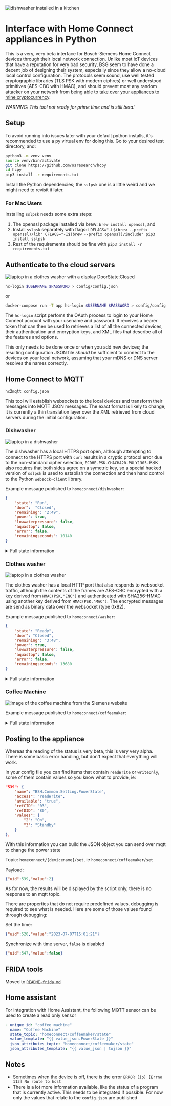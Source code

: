 ![dishwasher installed in a kitchen](images/kitchen.jpg)

# Interface with Home Connect appliances in Python

This is a very, very beta interface for Bosch-Siemens Home Connect
devices through their local network connection.  Unlike most
IoT devices that have a reputation for very bad security, BSG seem to have
done a decent job of designing their system, especially since
they allow a no-cloud local control configuration.  The protocols
seem sound, use well tested cryptographic libraries (TLS PSK with
modern ciphres) or well understood primitives (AES-CBC with HMAC),
and should prevent most any random attacker on your network from being able to
[take over your appliances to mine cryptocurrency](http://www.antipope.org/charlie/blog-static/2013/12/trust-me.html).

*WARNING: This tool not ready for prime time and is still beta!*

## Setup

To avoid running into issues later with your default python installs, it's recommended to use a py virtual env for doing this. Go to your desired test directory, and:
```bash
python3 -m venv venv
source venv/bin/activate
git clone https://github.com/osresearch/hcpy
cd hcpy
pip3 install -r requirements.txt
```

Install the Python dependencies; the `sslpsk` one is a little weird
and we might need to revisit it later.


### For Mac Users
Installing `sslpsk` needs some extra steps:

1. The openssl package installed via brew: `brew install openssl`, and
1. Install `sslpsk` separately with flags: `LDFLAGS="-L$(brew --prefix openssl)/lib" CFLAGS="-I$(brew --prefix openssl)/include" pip3 install sslpsk`
1. Rest of the requirements should be fine with `pip3 install -r requirements.txt`

## Authenticate to the cloud servers

![laptop in a clothes washer with a display DoorState:Closed](images/doorclose.jpg)

```bash
hc-login $USERNAME $PASSWORD > config/config.json
```

or

```bash
docker-compose run -T app hc-login $USERNAME $PASSWORD > config/config.json
```

The `hc-login` script perfoms the OAuth process to login to your
Home Connect account with your usename and password.  It
receives a bearer token that can then be used to retrieves
a list of all the connected devices, their authentication
and encryption keys, and XML files that describe all of the
features and options.

This only needs to be done once or when you add new devices;
the resulting configuration JSON file *should* be sufficient to
connect to the devices on your local network, assuming that
your mDNS or DNS server resolves the names correctly.

## Home Connect to MQTT

```bash
hc2mqtt config.json
```

This tool will establish websockets to the local devices and
transform their messages into MQTT JSON messages.  The exact
format is likely to change; it is currently a thin translation
layer over the XML retrieved from cloud servers during the
initial configuration.

### Dishwasher

![laptop in a dishwasher](images/dishwasher.jpg)

The dishwasher has a local HTTPS port open, although attempting to connect to
the HTTPS port with `curl` results in a cryptic protocol error
due to the non-standard cipher selection, `ECDHE-PSK-CHACHA20-POLY1305`.
PSK also requires that both sides agree on a symetric key,
so a special hacked version of `sslpsk` is used to establish the
connection and then hand control to the Python `websock-client`
library.

Example message published to `homeconnect/dishwasher`:

```json
{
    "state": "Run",
    "door":  "Closed",
    "remaining": "2:49",
    "power": true,
    "lowwaterpressure": false,
    "aquastop": false,
    "error": false,
    "remainingseconds": 10140
}
```

<details>
<summary>Full state information</summary>

```json
{
    'AllowBackendConnection': False,
    'BackendConnected': False,
    'RemoteControlLevel': 'ManualRemoteStart',
    'SoftwareUpdateAvailable': 'Off',
    'ConfirmPermanentRemoteStart': 'Off',
    'ActiveProgram': 0,
    'SelectedProgram': 8192,
    'RemoteControlStartAllowed': False,
    '520': '2022-02-21T16:48:54',
    'RemoteControlActive': True,
    'AquaStopOccured': 'Off',
    'DoorState': 'Open',
    'PowerState': 'Off',
    'ProgramFinished': 'Off',
    'ProgramProgress': 100,
    'LowWaterPressure': 'Off',
    'RemainingProgramTime': 0,
    'ProgramAborted': 'Off',
    '547': False,
    'RemainingProgramTimeIsEstimated': True,
    'OperationState': 'Inactive',
    'StartInRelative': 0,
    'EnergyForecast': 82,
    'WaterForecast': 70,
    'ConnectLocalWiFi': 'Off',
    'SoftwareUpdateTransactionID': 0,
    'SoftwareDownloadAvailable': 'Off',
    'SoftwareUpdateSuccessful': 'Off',
    'ProgramPhase': 'Drying',
    'SilenceOnDemandRemainingTime': 0,
    'EcoDryActive': False,
    'RinseAid': 'R04',
    'SensitivityTurbidity': 'Standard',
    'ExtraDry': False,
    'HotWater': 'ColdWater',
    'TimeLight': 'On',
    'EcoAsDefault': 'LastProgram',
    'SoundLevelSignal': 'Off',
    'SoundLevelKey': 'Medium',
    'WaterHardness': 'H04',
    'DryingAssistantAllPrograms': 'AllPrograms',
    'SilenceOnDemandDefaultTime': 1800,
    'SpeedOnDemand': False,
    'InternalError': 'Off',
    'CheckFilterSystem': 'Off',
    'DrainingNotPossible': 'Off',
    'DrainPumpBlocked': 'Off',
    'WaterheaterCalcified': 'Off',
    'LowVoltage': 'Off',
    'SaltLack': 'Off',
    'RinseAidLack': 'Off',
    'SaltNearlyEmpty': 'Off',
    'RinseAidNearlyEmpty': 'Off',
    'MachineCareReminder': 'Off',
    '5121': False,
    'HalfLoad': False,
    'IntensivZone': False,
    'VarioSpeedPlus': False,
    '5131': False,
    '5134': True,
    'SilenceOnDemand': False
}
```
</details>

### Clothes washer

![laptop in a clothes washer](images/clotheswasher.jpg)

The clothes washer has a local HTTP port that also responds to websocket
traffic, although the contents of the frames are AES-CBC encrypted with a key
derived from `HMAC(PSK,"ENC")` and authenticated with SHA256-HMAC using another
key derived from `HMAC(PSK,"MAC")`.  The encrypted messages are send as
binary data over the websocket (type 0x82).

Example message published to `homeconnect/washer`:

```json
{
    "state": "Ready",
    "door": "Closed",
    "remaining": "3:48",
    "power": true,
    "lowwaterpressure": false,
    "aquastop": false,
    "error": false,
    "remainingseconds": 13680
}
```

<details>
<summary>Full state information</summary>

```json
{
    'BackendConnected': False,
    'CustomerEnergyManagerPaired': False,
    'CustomerServiceConnectionAllowed': False,
    'DoorState': 'Open',
    'FlexStart': 'Disabled',
    'LocalControlActive': False,
    'OperationState': 'Ready',
    'RemoteControlActive': True,
    'RemoteControlStartAllowed': False,
    'WiFiSignalStrength': -50,
    'LoadInformation': 0,
    'AquaStopOccured': 'Off',
    'CustomerServiceRequest': 'Off',
    'LowWaterPressure': 'Off',
    'ProgramFinished': 'Off',
    'SoftwareUpdateAvailable': 'Off',
    'WaterLevelTooHigh': 'Off',
    'DoorNotLockable': 'Off',
    'DoorNotUnlockable': 'Off',
    'DoorOpen': 'Off',
    'FatalErrorOccured': 'Off',
    'FoamDetection': 'Off',
    'DrumCleanReminder': 'Off',
    'PumpError': 'Off',
    'ReleaseRinseHoldPending': 'Off',
    'EnergyForecast': 20,
    'EstimatedTotalProgramTime': 13680,
    'FinishInRelative': 13680,
    'FlexFinishInRelative': 0,
    'ProgramProgress': 0,
    'RemainingProgramTime': 13680,
    'RemainingProgramTimeIsEstimated': True,
    'WaterForecast': 40,
    'LoadRecommendation': 10000,
    'ProcessPhase': 4,
    'ReferToProgram': 0,
    'LessIroning': False,
    'Prewash': False,
    'RinseHold': False,
    'RinsePlus': 0,
    'SilentWash': False,
    'Soak': False,
    'SpeedPerfect': False,
    'SpinSpeed': 160,
    'Stains': 0,
    'Temperature': 254,
    'WaterPlus': False,
    'AllowBackendConnection': False,
    'AllowEnergyManagement': False,
    'AllowFlexStart': False,
    'ChildLock': False,
    'Language': 'En',
    'PowerState': 'On',
    'EndSignalVolume': 'Medium',
    'KeySignalVolume': 'Loud',
    'EnableDrumCleanReminder': True,
    'ActiveProgram': 0,
    'SelectedProgram': 28718
}
```
</details>

### Coffee Machine

![Image of the coffee machine from the Siemens website](images/coffee.jpg)

Example message published to `homeconnect/coffeemaker`:

<details>
<summary>Full state information</summary>

```json
{
    'LastSelectedBeverage': 8217,
    'LocalControlActive': False,
    'PowerSupplyError': 'Off',
    'DripTrayNotInserted': 'Off',
    'DripTrayFull': 'Off',
    'WaterFilterShouldBeChanged': 'Off',
    'WaterTankEmpty': 'Off',
    'WaterTankNearlyEmpty': 'Off',
    'BrewingUnitIsMissing': 'Off',
    'SelectedProgram': 0,
    'MacchiatoPause': '5Sec',
    'ActiveProgram': 0,
    'BeverageCountdownWaterfilter': 48,
    'BeverageCountdownCalcNClean': 153,
    'RemoteControlStartAllowed': True,
    'EmptyDripTray': 'Off',
    'BeverageCountdownDescaling': 153,
    'EmptyDripTrayRemoveContainer': 'Off',
    'BeverageCounterRistrettoEspresso': 177,
    'AllowBackendConnection': True,
    'BeverageCounterHotWater': 37351,
    'RemindForMilkAfter': 'Off',
    'BeverageCounterFrothyMilk': 22,
    'BeverageCounterCoffeeAndMilk': 1077,
    'CustomerServiceRequest': 'Off',
    '4645': 0,
    'CoffeeMilkOrder': 'FirstCoffee',
    'BackendConnected': True,
    'BeverageCounterCoffee': 21,
    'Enjoy': 'Off',
    'UserMode': 'Barista',
    'PlaceEmptyGlassUnderOutlet': 'Off',
    'WaterTankNotInserted': 'Off',
    'PlaylistRunning': False,
    'BeverageCounterPowderCoffee': 9,
    'DemoModeActive': False,
    'CleanBrewingUnit': 'Off',
    'WaterHardness': 'Medium',
    'CloseDoor': 'Off',
    'EmptyMilkTank': 'Off',
    'SpecialRinsing': 'Off',
    'AllowConsumerInsights': False,
    'SwitchOffAfter': '01Hours15Minutes',
    '4681': 0,
    'LastSelectedCoffeeWorldBeverage': 20514,
    'BrightnessDisplay': 7,
    'CleanMilkTank': 'Off',
    'NotEnoughWaterForThisKindOfBeverage': 'Off',
    'ChildLock': False,
    '4666': 0,
    'Language': 'De',
    'MilkContainerConnected': 'Off',
    'SoftwareUpdateAvailable': 'Off',
    'LeaveProfilesAutomatically': True,
    'RemoveWaterFilter': 'Off',
    'OperationState': 'Inactive',
    'BeverageCounterHotMilk': 9,
    '4362': 0,
    'MilkTubeRemoved': 'Off',
    'DeviceIsToCold4C': 'Off',
    'SystemHasRunDry': 'Off',
    'DeviceShouldBeDescaled': 'Off',
    'PowerState': 'Standby',
    'DeviceShouldBeCleaned': 'Off',
    'DeviceShouldBeCalcNCleaned': 'Off',
    'BeanContainerEmpty': 'Off',
    'MilkStillOK': 'Off',
    'CoffeeOutletMissing': 'Off',
    'MilkReminder': 'Off',
    'RefillEmptyWaterTank': 'Off',
    'RefillEmptyBeanContainer': 'Off',
    'UnderOverVoltage': 'Off',
    'NotEnoughPomaceCapacityForThisKindOfBeverage': 'Off',
    'AdjustGrindSetting': 'Off',
    'InsertWaterFilter': 'Off',
    'FillDescaler': 'Off',
    'CleanFillWaterTank': 'Off',
    'PlaceContainerUnderOutlet': 'Off',
    'SwitchOffPower30sekBackOn': 'Off',
    'ThrowCleaningDiscInTheDrawer': 'Off',
    'RemoveMilkContainer': 'Off',
    'RemoveContainerUnderOutlet': 'Off',
    'MilkContainerRemoved': 'Off',
    'ServiceProgramFinished': 'Off',
    'DeviceDescalingOverdue': 'Off',
    'DeviceDescalingBlockage': 'Off',
    'CustomerServiceConnectionAllowed': False,
    'BeverageCountdownCleaning': 38,
    'ProcessPhase': 'None'
}
```
</details>

## Posting to the appliance

Whereas the reading of the status is very beta, this is very very alpha. There is some basic error handling, but don't expect that everything will work.

In your config file you can find items that contain `readWrite` or `writeOnly`, some of them contain values so you know what to provide, ie:

```json
"539": {
	"name": "BSH.Common.Setting.PowerState",
	"access": "readWrite",
	"available": "true",
	"refCID": "03",
	"refDID": "80",
	"values": {
		"2": "On",
		"3": "Standby"
	}
},
```

With this information you can build the JSON object you can send over mqtt to change the power state

Topic: `homeconnect/[devicename]/set`, ie `homeconnect/coffeemaker/set`

Payload:

```json
{"uid":539,"value":2}
```
As for now, the results will be displayed by the script only, there is no response to an mqtt topic.

There are properties that do not require predefined values, debugging is required to see what is needed. Here are some of those values found through debugging:

Set the time:

```json
{"uid":520,"value":"2023-07-07T15:01:21"}
```

Synchronize with time server, `false` is disabled

```json
{"uid":547,"value":false}
```

## FRIDA tools

Moved to [`README-frida.md`](README-frida.md)

## Home assistant

For integration with Home Assistant, the following MQTT sensor can be used to create a read only sensor

```yaml
- unique_id: "coffee_machine"
  name: "Coffee Machine"
  state_topic: "homeconnect/coffeemaker/state"
  value_template: "{{ value_json.PowerState }}"
  json_attributes_topic: "homeconnect/coffeemaker/state"
  json_attributes_template: "{{ value_json | tojson }}"
```

## Notes
- Sometimes when the device is off, there is the error `ERROR [ip] [Errno 113] No route to host`
- There is a lot more information available, like the status of a program that is currently active. This needs to be integrated if possible. For now only the values that relate to the `config.json` are published
